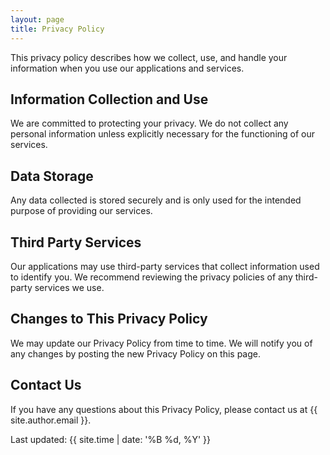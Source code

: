 ```yaml
---
layout: page
title: Privacy Policy
---
```


This privacy policy describes how we collect, use, and handle your information when you use our applications and services.

## Information Collection and Use

We are committed to protecting your privacy. We do not collect any personal information unless explicitly necessary for the functioning of our services.

## Data Storage

Any data collected is stored securely and is only used for the intended purpose of providing our services.

## Third Party Services

Our applications may use third-party services that collect information used to identify you. We recommend reviewing the privacy policies of any third-party services we use.

## Changes to This Privacy Policy

We may update our Privacy Policy from time to time. We will notify you of any changes by posting the new Privacy Policy on this page.

## Contact Us

If you have any questions about this Privacy Policy, please contact us at {{ site.author.email }}.

Last updated: {{ site.time | date: '%B %d, %Y' }}
